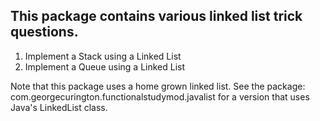 ## This package contains various linked list trick questions.

1. Implement a Stack using a Linked List
2. Implement a Queue using a Linked List

Note that this package uses a home grown linked list. 
See the package:
com.georgecurington.functionalstudymod.javalist for a version that uses Java's LinkedList class. 
